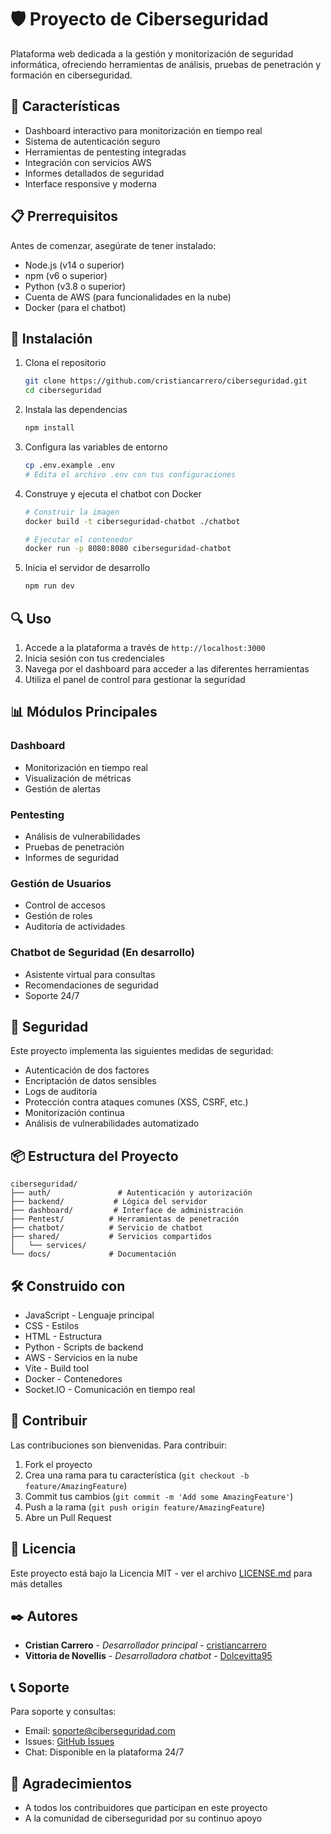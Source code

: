 # 🛡️ Proyecto de Ciberseguridad

Plataforma web dedicada a la gestión y monitorización de seguridad informática, ofreciendo herramientas de análisis, pruebas de penetración y formación en ciberseguridad.

## 🚀 Características

- Dashboard interactivo para monitorización en tiempo real
- Sistema de autenticación seguro
- Herramientas de pentesting integradas
- Integración con servicios AWS
- Informes detallados de seguridad
- Interface responsive y moderna

## 📋 Prerrequisitos

Antes de comenzar, asegúrate de tener instalado:

- Node.js (v14 o superior)
- npm (v6 o superior)
- Python (v3.8 o superior)
- Cuenta de AWS (para funcionalidades en la nube)
- Docker (para el chatbot)

## 🔧 Instalación

1. Clona el repositorio

   ```bash
   git clone https://github.com/cristiancarrero/ciberseguridad.git
   cd ciberseguridad
   ```

2. Instala las dependencias

   ```bash
   npm install
   ```

3. Configura las variables de entorno

   ```bash
   cp .env.example .env
   # Edita el archivo .env con tus configuraciones
   ```

4. Construye y ejecuta el chatbot con Docker

   ```bash
   # Construir la imagen
   docker build -t ciberseguridad-chatbot ./chatbot
   
   # Ejecutar el contenedor
   docker run -p 8080:8080 ciberseguridad-chatbot
   ```

5. Inicia el servidor de desarrollo

   ```bash
   npm run dev
   ```

## 🔍 Uso

1. Accede a la plataforma a través de `http://localhost:3000`
2. Inicia sesión con tus credenciales
3. Navega por el dashboard para acceder a las diferentes herramientas
4. Utiliza el panel de control para gestionar la seguridad

## 📊 Módulos Principales

### Dashboard
- Monitorización en tiempo real
- Visualización de métricas
- Gestión de alertas

### Pentesting
- Análisis de vulnerabilidades
- Pruebas de penetración
- Informes de seguridad

### Gestión de Usuarios
- Control de accesos
- Gestión de roles
- Auditoría de actividades

### Chatbot de Seguridad (En desarrollo)
- Asistente virtual para consultas
- Recomendaciones de seguridad
- Soporte 24/7

## 🔐 Seguridad

Este proyecto implementa las siguientes medidas de seguridad:

- Autenticación de dos factores
- Encriptación de datos sensibles
- Logs de auditoría
- Protección contra ataques comunes (XSS, CSRF, etc.)
- Monitorización continua
- Análisis de vulnerabilidades automatizado

## 📦 Estructura del Proyecto

```
ciberseguridad/
├── auth/               # Autenticación y autorización
├── backend/           # Lógica del servidor
├── dashboard/         # Interface de administración
├── Pentest/          # Herramientas de penetración
├── chatbot/          # Servicio de chatbot
├── shared/           # Servicios compartidos
│   └── services/
└── docs/             # Documentación
```

## 🛠️ Construido con

- JavaScript - Lenguaje principal
- CSS - Estilos
- HTML - Estructura
- Python - Scripts de backend
- AWS - Servicios en la nube
- Vite - Build tool
- Docker - Contenedores
- Socket.IO - Comunicación en tiempo real

## 🤝 Contribuir

Las contribuciones son bienvenidas. Para contribuir:

1. Fork el proyecto
2. Crea una rama para tu característica (`git checkout -b feature/AmazingFeature`)
3. Commit tus cambios (`git commit -m 'Add some AmazingFeature'`)
4. Push a la rama (`git push origin feature/AmazingFeature`)
5. Abre un Pull Request

## 📝 Licencia

Este proyecto está bajo la Licencia MIT - ver el archivo [LICENSE.md](LICENSE.md) para más detalles

## ✒️ Autores

* **Cristian Carrero** - *Desarrollador principal* - [cristiancarrero](https://github.com/cristiancarrero)
* **Vittoria de Novellis** - *Desarrolladora chatbot* - [Dolcevitta95](https://github.com/Dolcevitta95)

## 📞 Soporte

Para soporte y consultas:
- Email: soporte@ciberseguridad.com
- Issues: [GitHub Issues](https://github.com/cristiancarrero/ciberseguridad/issues)
- Chat: Disponible en la plataforma 24/7

## 🎉 Agradecimientos

* A todos los contribuidores que participan en este proyecto
* A la comunidad de ciberseguridad por su continuo apoyo
